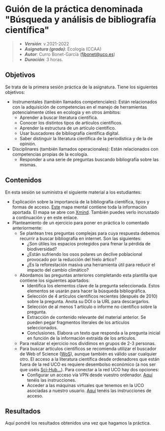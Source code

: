 # Guión de la práctica denominada "Búsqueda y análisis de bibliografía científica"


> + **_Versión_**: v.2021-2022
> + **_Asignatura (grado)_**: Ecología (CCAA)
> + **_Autor_**: Curro Bonet-García (fjbonet@uco.es)
> + **_Duración_**:  3 horas.



## Objetivos 

Se trata de la primera sesión práctica de la asignatura. Tiene los siguientes objetivos:

+ Instrumentales (también llamados competenciales): Están relacionados con la adquisición de competencias en el manejo de herramientas potencialmente útiles en ecología y en otros ámbitos:
   + Aprender a buscar literatura científica.
   + Conocer los distintos tipos de artículos científicos.
   + Aprender la estructura de un artículo científico.
   + Usar buscadores de bibliografía científica digital.
   + Saber distinguir la literatura científica de la periodística y de la de opinión. 
+ Disciplinares (también llamados operacionales): Están relacionados con competencias propias de la ecología.
   + Responder a una serie de preguntas buscando bibliografía sobre las mismas.

 ## Contenidos
En esta sesión se suministra el siguiente material a los estudiantes:
+ Explicación sobre la importancia de la bibliografía científica, tipos y formas de acceso. [Este](https://github.com/aprendiendo-cosas/P_biblio_ecologia_ccaa/raw/2021-2022/busqueda_bibliografia.xmind) mapa mental contiene toda la información aportada. El mapa se abre con [Xmind](https://www.xmind.net/). También puedes verlo incrustado a continuación y en este enlace. 
+ Planteamiento de un ejercicio para poner en práctica lo comentado anteriormente:
  + Se plantean tres preguntas complejas para cuya respuesta debemos recurrir a buscar bibliografía en internet. Son las siguientes:
    + ¿Son útiles los espacios protegidos para frenar la pérdida de biodiversidad?
    + ¿Están sufriendo los osos polares un declive poblacional provocado por la reducción del hielo ártico?
    + ¿Es la reforestación masiva una herramienta útil para reducir el impacto del cambio climático?
  + Abordamos las preguntas anteriores completando esta plantilla que contiene los siguientes apartados:
    + Identifica los elementos clave de la pregunta seleccionada. Estos elementos se usarán para hacer la búsqueda bibliográfica. 
    + Selección de 4 artículos científicos recientes (después de 2010) sobre la pregunta. Anota su DOI o la URL para descargarlos.
    + Selección de al menos 1 artículo o informe no científico sobre la pregunta.
    + Extracción de contenido relevante del material anterior. Se pueden pegar fragmentos literales de los artículos seleccionados.
    + Conclusiones. Elabora un texto que responda a la pregunta inicial en función de la información extraida de los artículos.
  + Para realizar el ejercicio nos dividimos en grupos de 2-3 personas.
  + Para buscar artículos científicos se recomienda utilizar el buscador de Web of Science ([WoS](https://login.webofknowledge.com/)), aunque también es válido usar cualquier otro. El acceso a la literatura científica desde ordenadores que están fuera de la red UCO es requiere desembolso económico (a nos ser que uséis [Sci-Hub...](https://es.wikipedia.org/wiki/Sci-Hub)). Para conectar a la red UCO hay dos opciones:
    + Configurar un acceso vía VPN desde vuestro ordenador. [Aquí](http://www.uco.es/servicios/informatica/conexion-externa-con-openvpn) tenéis las instrucciones.
    + Acceder a las máquinas virtuales que tenemos en la UCO asociadas a nuestro usuario. [Aquí](https://www.uco.es/servicios/informatica/novedades/185-acceso-remoto-a-los-escritorios) tenéis las instrucciones de acceso.



## Resultados

Aquí pondré los resultados obtenidos una vez que hagamos la práctica.